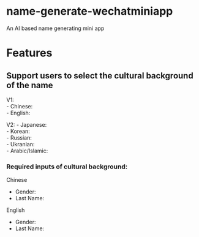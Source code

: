 # name-generate-wechatminiapp
An AI based name generating mini app

# Features

## Support users to select the cultural background of the name

V1:  
    - Chinese:  
    - English:  

V2:
    - Japanese:  
    - Korean:  
    - Russian:  
    - Ukranian:  
    - Arabic/Islamic:  

### Required inputs of cultural background:

Chinese  
- Gender:  
- Last Name:  

English  
- Gender:  
- Last Name:  